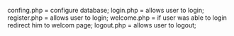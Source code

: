 confing.php = configure database;
login.php = allows user to login;
register.php = allows user to login;
welcome.php = if user was able to login redirect him to welcom page;
logout.php = allows user to logout;
